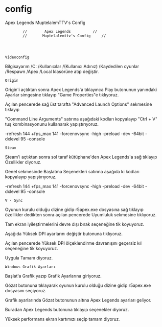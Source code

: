 # config
Apex Legends MuptelalemTTV's Config


			//		  Apex Legends			//
			//	     Muptelalemttv's Config		//




	Videoconfig

Bilgisayarım /C: /Kullanıcılar /(Kullanıcı Adınız) /Kaydedilen oyunlar /Respawn /Apex /Local klasörüne atıp değiştir.



	Origin

Origin'i açtıktan sonra Apex Legends'a tıklayınca Play butonunun yanındaki Ayarlar simgesine tıklayıp "Game Properties"e tıklıyoruz. 
	
Açılan pencerede sağ üst tarafta "Advanced Launch Options" sekmesine tıklayıp 

"Command Line Arguments" satırına aşağıdaki kodları kopyalayıp "Ctrl + V" tuş kombinasyonunu kullanarak yapıştırıyoruz.

-refresh 144 +fps_max 141 -forcenovsync -high -preload -dev -64bit -dxlevel 95 -console



	Steam

Steam'i açtıktan sonra sol taraf kütüphane'den Apex Legends'a sağ tıklayıp Özellikler diyoruz. 

Genel sekmesinde Başlatma Seçenekleri satırına aşağıda ki kodları kopyalayıp yapıştırıyoruz.

-refresh 144 +fps_max 141 -forcenovsync -high -preload -dev -64bit -dxlevel 95 -console



	V - Sync
	
Oyunun kurulu olduğu dizine gidip r5apex.exe dosyasına sağ tıklayıp özellikler dedikten sonra açılan pencerede Uyumluluk sekmesine tıklıyoruz.

Tam ekran iyileştirmelerini devre dışı bırak seçeneğine tik koyuyoruz.

Aşağıda Yüksek DPI ayarlarını değiştir butonuna tıklıyoruz.

Açılan pencerede Yüksek DPI ölçeklendirme davranışını geçersiz kıl seçeneğine tik koyuyoruz.

Uygula Tamam diyoruz.



	Windows Grafik Ayarları
	
Başlat'a Grafik yazıp Grafik Ayarlarına giriyoruz.

Gözat butonuna tıklayarak oyunun kurulu olduğu dizine gidip r5apex.exe dosyasını seçiyoruz.

Grafik ayarlarında Gözat butonunun altına Apex Legends ayarları geliyor.

Buradan Apex Legends butonuna tıklayıp seçenekler diyoruz.

Yüksek performans ekran kartımızı seçip tamam diyoruz.
